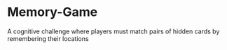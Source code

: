 # Memory-Game
A cognitive challenge where players must match pairs of hidden cards by remembering their locations
